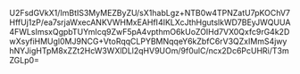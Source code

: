 U2FsdGVkX1/ImBtIS3MyMEZByZU/sX1habLgz+NTB0w4TPNZatU7pKOChV7HffUj1zP/ea7srjaWxecANKVWHMxEAHfI4IKLXcJthHgutslkWD7BEyJWQUUA4FWLsImsxQgpbTUYmIcq9ZwF5pA4vpthmO6kUoZOIHd7VX0Qxfc9rG4k2DwXsyfiHMUgl0MJ9NCG+VtoRqqCLPYBMNqqeY6kZbfC6rV3QZxIMmS4jwyhNYJigHTpM8xZZt2HcW3WXlDLl2qHV9UOm/9f0ulC/ncx2Dc6PcUHRi/T3mZGLp0=